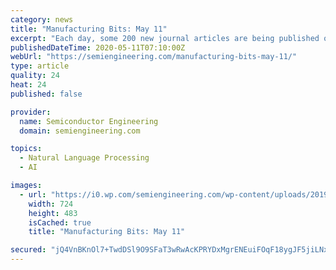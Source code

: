 ```yaml
---
category: news
title: "Manufacturing Bits: May 11"
excerpt: "Each day, some 200 new journal articles are being published on the coronavirus alone, according to Berkeley Lab. Berkeley Lab’s data mining tool, which is live on covidscholar.org, uses natural language processing techniques that scan and search thousands of research papers. It helps draw insights and connections to the data. The tool runs on ..."
publishedDateTime: 2020-05-11T07:10:00Z
webUrl: "https://semiengineering.com/manufacturing-bits-may-11/"
type: article
quality: 24
heat: 24
published: false

provider:
  name: Semiconductor Engineering
  domain: semiengineering.com

topics:
  - Natural Language Processing
  - AI

images:
  - url: "https://i0.wp.com/semiengineering.com/wp-content/uploads/2019/09/data-and-connections.jpg?fit=724%2C483&#038;ssl=1"
    width: 724
    height: 483
    isCached: true
    title: "Manufacturing Bits: May 11"

secured: "jQ4VnBKnOl7+TwdDSl9O9SFaT3wRwAcKPRYDxMgrENEuiFOqF18ygJF5jiLNxRJZm4sqy/Ijv9Vn1g7nC3/cvNWkMyQBxgQxfGY8qtbSgzP08+ngJElRavf6SFE1mM/Z0nlMqtHzrjMIuasttnczIJPGr98xosXL+Oo3KA9Q7vQbZLC6sh72iXdpL/FkgcVhkTwv5jfzSlZF6438z+EdtsRNBs3eMA900K2N1v6x7iROhsjmu0NFBdZ4ct+IiBF9pA5aUlIPEQhdXIZyLT6IXBSxpIs8XKLuL45SHCG3ZDu44h3M4X13OAhQr8bwpFZB/pJg9SdCrT8dk9pg5oOkLi2WHaXXruipdtZR0ZgAHAf9ZYpBGxlX6dlKsOkVyjJXFnR6SvQQ8VtI/RVdKKhTcluMz5uZxc8L2FaH6/aPfqOuCvToVb2BvKRFNBqqwWEv5gxaHeMdax6XEZxLqszZyGdRvq47UqkRE3VEs2L7PYY=;K8h9gkrtde4N+1lKWhB0vw=="
---
```


